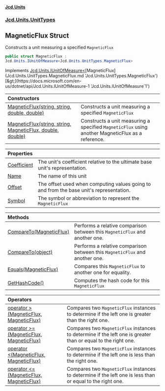 #### [Jcd.Units](index.md 'index')
### [Jcd.Units.UnitTypes](Jcd.Units.UnitTypes.md 'Jcd.Units.UnitTypes')

## MagneticFlux Struct

Constructs a unit measuring a specified `MagneticFlux`

```csharp
public struct MagneticFlux :
Jcd.Units.IUnitOfMeasure<Jcd.Units.UnitTypes.MagneticFlux>
```

Implements [Jcd.Units.IUnitOfMeasure&lt;](https://docs.microsoft.com/en-us/dotnet/api/Jcd.Units.IUnitOfMeasure-1 'Jcd.Units.IUnitOfMeasure`1')[MagneticFlux](Jcd.Units.UnitTypes.MagneticFlux.md 'Jcd.Units.UnitTypes.MagneticFlux')[&gt;](https://docs.microsoft.com/en-us/dotnet/api/Jcd.Units.IUnitOfMeasure-1 'Jcd.Units.IUnitOfMeasure`1')

| Constructors | |
| :--- | :--- |
| [MagneticFlux(string, string, double, double)](Jcd.Units.UnitTypes.MagneticFlux.MagneticFlux(string,string,double,double).md 'Jcd.Units.UnitTypes.MagneticFlux.MagneticFlux(string, string, double, double)') | Constructs a unit measuring a specified `MagneticFlux` |
| [MagneticFlux(string, string, MagneticFlux, double, double)](Jcd.Units.UnitTypes.MagneticFlux.MagneticFlux(string,string,Jcd.Units.UnitTypes.MagneticFlux,double,double).md 'Jcd.Units.UnitTypes.MagneticFlux.MagneticFlux(string, string, Jcd.Units.UnitTypes.MagneticFlux, double, double)') | Constructs a unit measuring a specified `MagneticFlux` using another MagneticFlux as a reference. |

| Properties | |
| :--- | :--- |
| [Coefficient](Jcd.Units.UnitTypes.MagneticFlux.Coefficient.md 'Jcd.Units.UnitTypes.MagneticFlux.Coefficient') | The unit's coefficient relative to the ultimate base unit's representation. |
| [Name](Jcd.Units.UnitTypes.MagneticFlux.Name.md 'Jcd.Units.UnitTypes.MagneticFlux.Name') | The name of this unit |
| [Offset](Jcd.Units.UnitTypes.MagneticFlux.Offset.md 'Jcd.Units.UnitTypes.MagneticFlux.Offset') | The offset used when computing values going to and from the base unit's representation. |
| [Symbol](Jcd.Units.UnitTypes.MagneticFlux.Symbol.md 'Jcd.Units.UnitTypes.MagneticFlux.Symbol') | The symbol or abbreviation to represent the `MagneticFlux` |

| Methods | |
| :--- | :--- |
| [CompareTo(MagneticFlux)](Jcd.Units.UnitTypes.MagneticFlux.CompareTo(Jcd.Units.UnitTypes.MagneticFlux).md 'Jcd.Units.UnitTypes.MagneticFlux.CompareTo(Jcd.Units.UnitTypes.MagneticFlux)') | Performs a relative comparison between this `MagneticFlux` and another one. |
| [CompareTo(object)](Jcd.Units.UnitTypes.MagneticFlux.CompareTo(object).md 'Jcd.Units.UnitTypes.MagneticFlux.CompareTo(object)') | Performs a relative comparison between this `MagneticFlux` and another one. |
| [Equals(MagneticFlux)](Jcd.Units.UnitTypes.MagneticFlux.Equals(Jcd.Units.UnitTypes.MagneticFlux).md 'Jcd.Units.UnitTypes.MagneticFlux.Equals(Jcd.Units.UnitTypes.MagneticFlux)') | Compares this `MagneticFlux` to another one for equality. |
| [GetHashCode()](Jcd.Units.UnitTypes.MagneticFlux.GetHashCode().md 'Jcd.Units.UnitTypes.MagneticFlux.GetHashCode()') | Computes the hash code for this `MagneticFlux` |

| Operators | |
| :--- | :--- |
| [operator &gt;(MagneticFlux, MagneticFlux)](Jcd.Units.UnitTypes.MagneticFlux.op_GreaterThan(Jcd.Units.UnitTypes.MagneticFlux,Jcd.Units.UnitTypes.MagneticFlux).md 'Jcd.Units.UnitTypes.MagneticFlux.op_GreaterThan(Jcd.Units.UnitTypes.MagneticFlux, Jcd.Units.UnitTypes.MagneticFlux)') | Compares two `MagneticFlux` instances to determine if the left one is greater than the right one. |
| [operator &gt;=(MagneticFlux, MagneticFlux)](Jcd.Units.UnitTypes.MagneticFlux.op_GreaterThanOrEqual(Jcd.Units.UnitTypes.MagneticFlux,Jcd.Units.UnitTypes.MagneticFlux).md 'Jcd.Units.UnitTypes.MagneticFlux.op_GreaterThanOrEqual(Jcd.Units.UnitTypes.MagneticFlux, Jcd.Units.UnitTypes.MagneticFlux)') | Compares two `MagneticFlux` instances to determine if the left one is greater than or equal to the right one. |
| [operator &lt;(MagneticFlux, MagneticFlux)](Jcd.Units.UnitTypes.MagneticFlux.op_LessThan(Jcd.Units.UnitTypes.MagneticFlux,Jcd.Units.UnitTypes.MagneticFlux).md 'Jcd.Units.UnitTypes.MagneticFlux.op_LessThan(Jcd.Units.UnitTypes.MagneticFlux, Jcd.Units.UnitTypes.MagneticFlux)') | Compares two `MagneticFlux` instances to determine if the left one is less than the right one. |
| [operator &lt;=(MagneticFlux, MagneticFlux)](Jcd.Units.UnitTypes.MagneticFlux.op_LessThanOrEqual(Jcd.Units.UnitTypes.MagneticFlux,Jcd.Units.UnitTypes.MagneticFlux).md 'Jcd.Units.UnitTypes.MagneticFlux.op_LessThanOrEqual(Jcd.Units.UnitTypes.MagneticFlux, Jcd.Units.UnitTypes.MagneticFlux)') | Compares two `MagneticFlux` instances to determine if the left one is less than or equal to the right one. |
